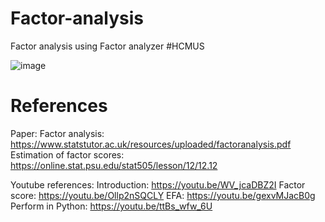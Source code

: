 # Factor-analysis
Factor analysis using Factor analyzer #HCMUS

![image](https://user-images.githubusercontent.com/63902542/166088453-9fc8502c-7a2f-45ba-bebe-e04680e97a3f.png)

# References
Paper:
Factor analysis: https://www.statstutor.ac.uk/resources/uploaded/factoranalysis.pdf
Estimation of factor scores: https://online.stat.psu.edu/stat505/lesson/12/12.12

Youtube references:
Introduction: https://youtu.be/WV_jcaDBZ2I
Factor score: https://youtu.be/Ollp2nSQCLY
EFA: https://youtu.be/gexvMJacB0g
Perform in Python: https://youtu.be/ttBs_wfw_6U
